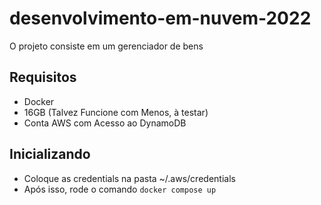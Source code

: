 
# desenvolvimento-em-nuvem-2022
O projeto consiste em um gerenciador de bens 
  

## Requisitos
* Docker
* 16GB (Talvez Funcione com Menos, à testar)
* Conta AWS com Acesso ao DynamoDB
## Inicializando
* Coloque as credentials na pasta ~/.aws/credentials 
* Após isso, rode o comando
  `` docker compose up ``